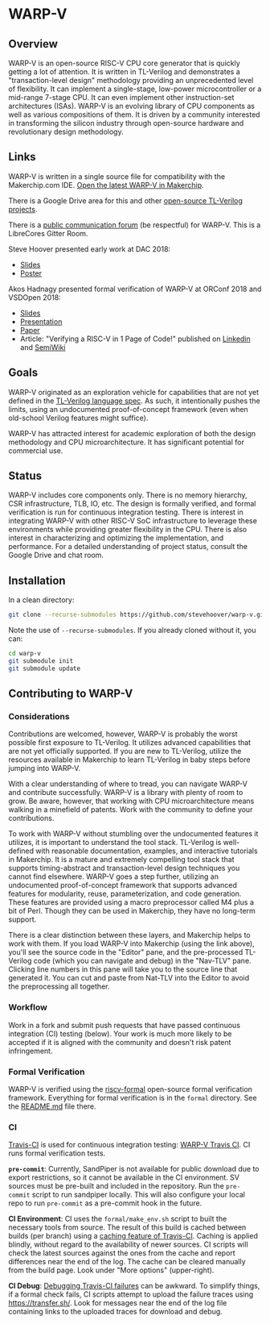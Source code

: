 # WARP-V

## Overview

WARP-V is an open-source RISC-V CPU core generator that is quickly getting a lot of attention. It is written in TL-Verilog and demonstrates a "transaction-level design" methodology providing an unprecedented level of flexibility. It can implement a single-stage, low-power microcontroller or a mid-range 7-stage CPU. It can even implement other instruction-set architectures (ISAs). WARP-V is an evolving library of CPU components as well as various compositions of them. It is driven by a community interested in transforming the silicon industry through open-source hardware and revolutionary design methodology.

## Links

WARP-V is written in a single source file for compatibility with the Makerchip.com IDE.
<a href="http://www.makerchip.com/sandbox?code_url=https:%2F%2Fraw.githubusercontent.com%2Fstevehoover%2Fwarp-v%2Fmaster%2Fwarp-v.tlv" target="_blank">Open the latest WARP-V in Makerchip</a>.

There is a Google Drive area for this and other <a href="https://drive.google.com/drive/folders/1l9YTvpNZ0km3IlzlPaMvoLdriLw9B8Yk?usp=sharing" target="_blank">open-source TL-Verilog projects</a>.

There is a <a href="https://gitter.im/librecores/warp-v" target="_blank">public communication forum</a> (be respectful) for WARP-V. This is a LibreCores Gitter Room.

Steve Hoover presented early work at DAC 2018:
  - <a href="http://www.makerchip.com/module/pane/DAC2018_WARP-V_Presentation.pdf" target="_blank">Slides</a>
  - <a href="http://www.makerchip.com/module/pane/DAC2018_WARP-V_Poster.pdf" target="_blank">Poster</a>
  
Akos Hadnagy presented formal verification of WARP-V at ORConf 2018 and VSDOpen 2018:
  - <a href="https://docs.google.com/presentation/d/e/2PACX-1vQobRU9_QxRI8dguy0U9WYulMJUm4IWjHHKzz9o8nwId-KGiz8pOrTXsAgwjWEI8GLEipMQj2s8ChMy/pub?start=false&loop=false&delayms=30000" target="_blank">Slides</a>
  - <a href="https://www.youtube.com/watch?v=fqr4Z9wLNvQ&list=PLUg3wIOWD8yoZLznLfhXjlICGlx2tuwvT&index=14&t=21s" target="_blank">Presentation</a>
  - <a href="https://arxiv.org/pdf/1811.12474.pdf" target="_blank">Paper</a>
  - Article: "Verifying a RISC-V in 1 Page of Code!" published on <a href="https://www.linkedin.com/pulse/verifying-risc-v-1-page-code-steve-hoover/" target="_blank">Linkedin</a> and <a href="https://www.semiwiki.com/forum/content/7850-verifying-risc-v-1-page-code-e.html" target="_blank">SemiWiki</a>

## Goals

WARP-V originated as an exploration vehicle for capabilities that are not yet defined in the <a href="http://tl-x.org/" target="_blank">TL-Verilog language spec</a>. As such, it intentionally pushes the limits, using an undocumented proof-of-concept framework (even when old-school Verilog features might suffice).

WARP-V has attracted interest for academic exploration of both the design methodology and CPU microarchitecture. It has significant potential for commercial use.

## Status

WARP-V includes core components only. There is no memory hierarchy, CSR infrastructure, TLB, IO, etc. The design is formally verified, and formal verification is run for continuous integration testing. There is interest in integrating WARP-V with other RISC-V SoC infrastructure to leverage these environments while providing greater flexibility in the CPU. There is also interest in characterizing and optimizing the implementation, and performance. For a detailed understanding of project status, consult the Google Drive and chat room.

## Installation

In a clean directory:

```sh
git clone --recurse-submodules https://github.com/stevehoover/warp-v.git
```

Note the use of `--recurse-submodules`. If you already cloned without it, you can:

```sh
cd warp-v
git submodule init
git submodule update
```

## Contributing to WARP-V

### Considerations

Contributions are welcomed, however, WARP-V is probably the worst possible first exposure to TL-Verilog. It utilizes advanced capabilities that are not yet officially supported. If you are new to TL-Verilog, utilize the resources available in Makerchip to learn TL-Verilog in baby steps before jumping into WARP-V.

With a clear understanding of where to tread, you can navigate WARP-V and contribute successfully. WARP-V is a library with plenty of room to grow. Be aware, however, that working with CPU microarchitecture means walking in a minefield of patents. Work with the community to define your contributions.

To work with WARP-V without stumbling over the undocumented features it utilizes, it is important to understand the tool stack. TL-Verilog is well-defined with reasonable documentation, examples, and interactive tutorials in Makerchip. It is a mature and extremely compelling tool stack that supports timing-abstract and transaction-level design techniques you cannot find elsewhere. WARP-V goes a step further, utilizing an undocumented proof-of-concept framework that supports advanced features for modularity, reuse, parameterization, and code generation. These features are provided using a macro preprocessor called M4 plus a bit of Perl. Though they can be used in Makerchip, they have no long-term support.

There is a clear distinction between these layers, and Makerchip helps to work with them. If you load WARP-V into Makerchip (using the link above), you'll see the source code in the "Editor" pane, and the pre-processed TL-Verilog code (which you can navigate and debug) in the "Nav-TLV" pane. Clicking line numbers in this pane will take you to the source line that generated it. You can cut and paste from Nat-TLV into the Editor to avoid the preprocessing all together.

### Workflow

Work in a fork and submit push requests that have passed continuous integration (CI) testing (below). Your work is much more likely to be accepted if it is aligned with the community and doesn't risk patent infringement.

### Formal Verification

WARP-V is verified using the <a href="https://github.com/cliffordwolf/riscv-formal" target="_blank">riscv-formal</a> open-source formal verification framework. Everything for formal verification is in the `formal` directory. See the <a href="https://github.com/stevehoover/warp-v/tree/master/formal" target="_blank">README.md</a> file there.

### CI

<a href="https://travis-ci.com/" target="_blank">Travis-CI</a> is used for continuous integration testing: <a href="https://travis-ci.com/stevehoover/warp-v" target="_blank">WARP-V Travis CI</a>. CI runs formal verification tests.

**`pre-commit`**: Currently, SandPiper is not available for public download due to export restrictions, so it cannot be available in the CI environment. SV sources must be pre-built and included in the repository. Run the `pre-commit` script to run sandpiper locally. This will also configure your local repo to run `pre-commit` as a pre-commit hook in the future.

**CI Environment**: CI uses the `formal/make_env.sh` script to built the necessary tools from source. The result of this build is cached between builds (per branch) using a <a href="https://docs.travis-ci.com/user/caching" target="_blank">caching feature of Travis-CI</a>. Caching is applied blindly, without regard to the availability of newer sources. CI scripts will check the latest sources against the ones from the cache and report differences near the end of the log. The cache can be cleared manually from the build page. Look under "More options" (upper-right).

**CI Debug**: <a href="https://docs.travis-ci.com/user/running-build-in-debug-mode" target="_blank">Debugging Travis-CI failures</a> can be awkward. To simplify things, if a formal check fails, CI scripts attempt to upload the failure traces using https://transfer.sh/. Look for messages near the end of the log file containing links to the uploaded traces for download and debug.

